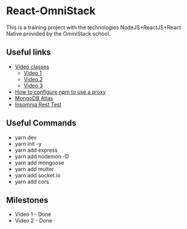 # React-OmniStack

This is a training project with the technologies NodeJS+ReactJS+React Native provided by the OminiStack school.

## Useful links

- [Video classes](https://rocketseat.com.br/week-6/aulas)
  - [Video 1](https://www.youtube.com/watch?v=OyyD3AWj4CY)
  - [Video 2](https://www.youtube.com/watch?v=IoONU2WLfrA)
  - [Video 3](https://www.youtube.com/watch?v=ua9nKS3XYpw)
- [How to configure npm to use a proxy](https://www.jhipster.tech/configuring-a-corporate-proxy/)
- [MongoDB Atlas](https://www.mongodb.com)
- [Insomnia Rest Test](https://insomnia.rest/download/)

## Useful Commands

- yarn dev
- yarn init -y 
- yarn add express 
- yarn add nodemon -D 
- yarn add mongoose 
- yarn add multer
- yarn add socket.io
- yarn add cors

## Milestones

- Video 1 - Done
- Video 2 - Done
